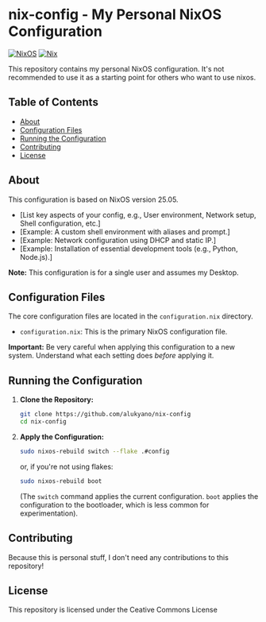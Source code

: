# nix-config - My Personal NixOS Configuration

[![NixOS](https://img.shields.io/badge/NixOS-blue.svg?style=flat)](https://nixos.org/)
[![Nix](https://img.shields.io/badge/Nix-green.svg?style=flat)](https://nixos.org/nix/)

This repository contains my personal NixOS configuration. It's not recommended  to use it as a starting point for others who want to use nixos.

## Table of Contents

* [About](#about)
* [Configuration Files](#configuration-files)
* [Running the Configuration](#running-the-configuration)
* [Contributing](#contributing)
* [License](#license)

## About

This configuration is based on NixOS version 25.05.

*   [List key aspects of your config, e.g., User environment, Network setup, Shell configuration, etc.]
*   [Example:  A custom shell environment with aliases and prompt.]
*   [Example:  Network configuration using DHCP and static IP.]
*   [Example:  Installation of essential development tools (e.g., Python, Node.js).]

**Note:** This configuration is for a single user and assumes my Desktop.

## Configuration Files

The core configuration files are located in the `configuration.nix` directory.

*   `configuration.nix`: This is the primary NixOS configuration file.


**Important:**  Be very careful when applying this configuration to a new system.  Understand what each setting does *before* applying it.

## Running the Configuration

1.  **Clone the Repository:**
    ```bash
    git clone https://github.com/alukyano/nix-config
    cd nix-config
    ```

2.  **Apply the Configuration:**
    ```bash
    sudo nixos-rebuild switch --flake .#config
    ```
    or, if you're not using flakes:
    ```bash
    sudo nixos-rebuild boot
    ```
    (The `switch` command applies the current configuration.  `boot` applies the configuration to the bootloader, which is less common for experimentation).


## Contributing

Because this is personal stuff, I don't need any contributions to this repository!

## License

This repository is licensed under the Ceative Commons License


